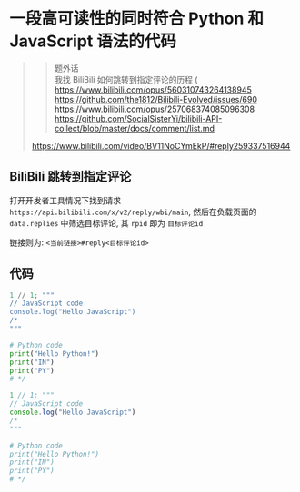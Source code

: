 # 一段高可读性的同时符合 Python 和 JavaScript 语法的代码
> > 题外话 \
> > 我找 BiliBili 如何跳转到指定评论的历程 ( \
> > <https://www.bilibili.com/opus/560310743264138945> \
> > <https://github.com/the1812/Bilibili-Evolved/issues/690> \
> > <https://www.bilibili.com/opus/257068374085096308> \
> > <https://github.com/SocialSisterYi/bilibili-API-collect/blob/master/docs/comment/list.md>
> 
> <https://www.bilibili.com/video/BV11NoCYmEkP/#reply259337516944>

## BiliBili 跳转到指定评论
打开开发者工具情况下找到请求 `https://api.bilibili.com/x/v2/reply/wbi/main`, 然后在负载页面的 `data.replies` 中筛选目标评论, 其 `rpid` 即为 `目标评论id`

链接则为: `<当前链接>#reply<目标评论id>`

## 代码
```py
1 // 1; """
// JavaScript code
console.log("Hello JavaScript")
/*
"""

# Python code
print("Hello Python!")
print("IN")
print("PY")
# */
```

```js
1 // 1; """
// JavaScript code
console.log("Hello JavaScript")
/*
"""

# Python code
print("Hello Python!")
print("IN")
print("PY")
# */
```
